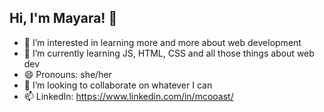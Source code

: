 ## Hi, I'm Mayara! 👋
- 👀 I’m interested in learning more and more about web development
- 🌱 I’m currently learning JS, HTML, CSS and all those things about web dev
- 😄 Pronouns: she/her
- 💞️ I’m looking to collaborate on whatever I can
- 📫 LinkedIn: https://www.linkedin.com/in/mcooast/
